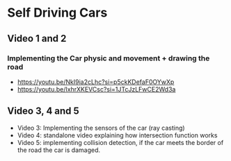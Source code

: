 # Self Driving Cars
## Video 1 and 2
### Implementing the Car physic and movement + drawing the road
- https://youtu.be/NkI9ia2cLhc?si=p5ckKDefaF0OYwXp
- https://youtu.be/IxhrXKEVCsc?si=1JTcJzLFwCE2Wd3a

## Video 3, 4 and 5
- Video 3: Implementing the sensors of the car (ray casting)
- Video 4: standalone video explaining how intersection function works
- Video 5: implementing collision detection, if the car meets the border of the road the car is damaged.
